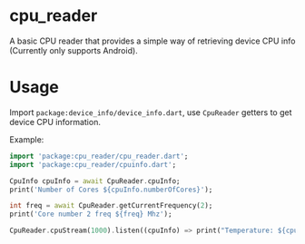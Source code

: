 # cpu_reader

A basic CPU reader that provides a simple way of retrieving device CPU info (Currently only supports Android).

# Usage

Import `package:device_info/device_info.dart`,
use `CpuReader` getters to get device CPU information.

Example:

```dart
import 'package:cpu_reader/cpu_reader.dart';
import 'package:cpu_reader/cpuinfo.dart';

CpuInfo cpuInfo = await CpuReader.cpuInfo;
print('Number of Cores ${cpuInfo.numberOfCores}');

int freq = await CpuReader.getCurrentFrequency(2);
print('Core number 2 freq ${freq} Mhz');

CpuReader.cpuStream(1000).listen((cpuInfo) => print("Temperature: ${cpuInfo.cpuTemperature}"))
```
